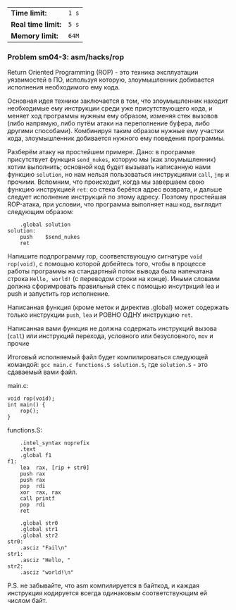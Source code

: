 |                      |       |
|----------------------|-------|
| **Time limit:**      | `1 s` |
| **Real time limit:** | `5 s` |
| **Memory limit:**    | `64M` |


### Problem sm04-3: asm/hacks/rop

Return Oriented Programming (ROP) - это техника эксплуатации уязвимостей в ПО, используя которую,
злоумышленник добивается исполнения необходимого ему кода.

Основная идея техники заключается в том, что злоумышленник находит необходимые ему инструкции среди
уже присутствующего кода, и меняет ход программы нужным ему образом, изменяя стек вызовов (либо
напрямую, либо путём атаки на переполнение буфера, либо другими способами). Комбинируя таким образом
нужные ему участки кода, злоумышленник добивается нужного ему поведения программы.

Разберём атаку на простейшем примере. Дано: в программе присутствует функция `send_nukes`, которую
мы (как злоумышленник) хотим выполнить; основной код будет вызывать написанную нами функцию
`solution`, но нам нельзя пользоваться инструкциями `call`, `jmp` и прочими. Вспомним, что
происходит, когда мы завершаем свою функцию инструкцией `ret`: со стека берётся адрес возврата, и
дальше следует исполнение инструкций по этому адресу. Поэтому простейшая ROP-атака, при условии, что
программа выполняет наш код, выглядит следующим образом:

    
    
        .global solution
    solution:
        push    $send_nukes
        ret
            

Напишите подпрограмму rop, соответствующую сигнатуре `void rop(void)`, с помощью которой добейтесь
того, чтобы в процессе работы программы на стандартный поток вывода была напечатана строка `Hello,
world!` (с переводом строки на конце). Иными словами должна сфоримровать правильный стек с помощью
инсутркций lea и push и запустить rop исполнение.

Написанная функция (кроме меток и директив .global) может содержать только инструкции `push`, `lea`
и РОВНО ОДНУ инструкцию `ret`.

Написанная вами функция не должна содержать инструкций вызова (`call`) или инструкций перехода,
условного или безусловного, `mov` и прочие

Итоговый исполняемый файл будет компилироваться следующей командой: `gcc main.c functions.S
solution.S`, где `solution.S` \- это сдаваемый вами файл.

main.c:

    
    
    void rop(void);
    int main() {
        rop();
    }

functions.S:

    
    
        .intel_syntax noprefix
        .text
        .global f1
    f1:
        lea  rax, [rip + str0]
        push rax
        push rax
        pop  rdi
        xor  rax, rax
        call printf
        pop  rdi
        ret
    
        .global str0
        .global str1
        .global str2
    str0:
        .asciz "Fail\n"
    str1:
        .asciz "Hello, "
    str2:
        .asciz "world!\n"
            

P.S. не забывайте, что asm компилируется в байткод, и каждая инструкция кодируется всегда одинаковым
соответствующим ей числом байт.

